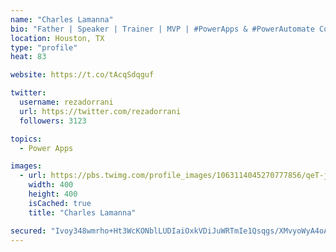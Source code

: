 ```yaml
---
name: "Charles Lamanna"
bio: "Father | Speaker | Trainer | MVP | #PowerApps & #PowerAutomate Community Super User | YouTuber Right-pointing triangle http://youtube.com/c/rezadorrani | Learn - Share - Clockwise rightwards and leftwards open circle arrows"
location: Houston, TX
type: "profile"
heat: 83

website: https://t.co/tAcqSdqguf

twitter:
  username: rezadorrani
  url: https://twitter.com/rezadorrani
  followers: 3123

topics:
  - Power Apps

images:
  - url: https://pbs.twimg.com/profile_images/1063114045270777856/qeT-jpWr_400x400.jpg
    width: 400
    height: 400
    isCached: true
    title: "Charles Lamanna"

secured: "Ivoy348wmrho+Ht3WcKONblLUDIaiOxkVDiJuWRTmIe1Qsqgs/XMvyoWyA4oAQawFaBC+VEwec16WzMrVse5ZuGA96pIp6K2w2mSCcPPezWWEdbpMS2PefntS04n9PslwSRr7QjYjY0beS7HVlqN1luAP0WfMy2WIB+MAOTQIla6p6C2HkqUrQpNDSw74Nu8awgUNK9khf7pwU8FS1ftTmH3v0kw0k1X0n8X1RbeUKqMFVHQ4eC3qsai78uVk4smPD3QiSMhBBIp7YHQotdLAJz9kqAFOoMNi8zOahZI29wIIhqAbZdhMAtgc5UQosBBnaVmKNmm2VYjbV7cBRnnok53yJaLc5F2ibqgKSlDYES4SwM7wdZWlXDZcsex3BhZhhR7Z7IWl8tdjoS+JHsIgfOENcQxs+/rTLc+H0q4ZcQ=;9Uz3rkQBiIN4/WYA5aCYCg=="
---
```


